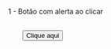 1 - Botão com alerta ao clicar
<pre class="language-html">
  <code class="language-html">
	<button id="btnClick">Clique aqui</button>
	<script>
	  document.getElementById('btnClick').addEventListener('click', function() {
		alert('Botão clicado!');
	  });
	</script>
  </code>
</pre>

